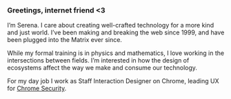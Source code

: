 ### Greetings, internet friend <3

I’m Serena. I care about creating well-crafted technology for a more kind and just world. I’ve been making and breaking the web since 1999, and have been plugged into the Matrix ever since.

While my formal training is in physics and mathematics, I love working in the intersections between fields. I’m interested in how the design of ecosystems affect the way we make and consume our technology.

For my day job I work as Staff Interaction Designer on Chrome, leading UX for [Chrome Security](https://chrome.security).
